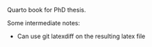 Quarto book for PhD thesis.

Some intermediate notes:

- Can use git latexdiff on the resulting latex file
